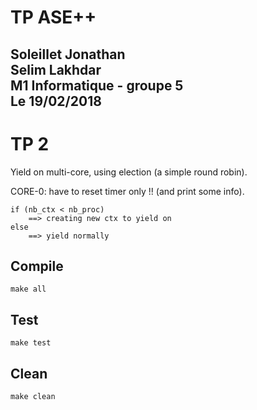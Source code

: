 TP ASE++
=====================

Soleillet Jonathan   
Selim Lakhdar  
M1 Informatique - groupe 5  
Le 19/02/2018  
--------------------

# TP 2

Yield on multi-core, using election (a simple round robin).

CORE-0: have to reset timer only !! (and print some info).

    if (nb_ctx < nb_proc)  
        ==> creating new ctx to yield on
    else
        ==> yield normally


## Compile

	make all

## Test

	make test

## Clean

	make clean
	
